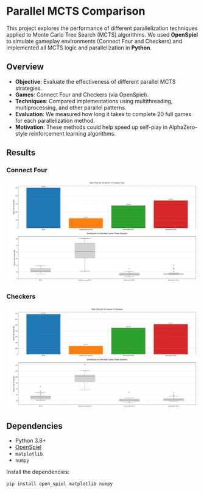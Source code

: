 # Parallel MCTS Comparison

This project explores the performance of different parallelization techniques applied to Monte Carlo Tree Search (MCTS) algorithms. We used **OpenSpiel** to simulate gameplay environments (Connect Four and Checkers) and implemented all MCTS logic and parallelization in **Python**.

## Overview

- **Objective**: Evaluate the effectiveness of different parallel MCTS strategies.
- **Games**: Connect Four and Checkers (via OpenSpiel).
- **Techniques**: Compared implementations using multithreading, multiprocessing, and other parallel patterns.
- **Evaluation**: We measured how long it takes to complete 20 full games for each parallelization method.
- **Motivation**: These methods could help speed up self-play in AlphaZero-style reinforcement learning algorithms.

## Results

### Connect Four
![Connect Four Results](connect_four_results.png)

### Checkers
![Checkers Results](checkers_results.png)

## Dependencies

- Python 3.8+
- [OpenSpiel](https://github.com/deepmind/open_spiel)
- `matplotlib`
- `numpy`

Install the dependencies:

```bash
pip install open_spiel matplotlib numpy
